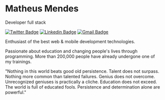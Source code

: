 # Matheus Mendes 

Developer full stack

[![Twitter Badge](ttps://img.shields.io/badge/-@reisMatheusss-00875f?style=flat-square&labelColor=00875f&logo=twitter&logoColor=white&link=https://twitter.com/reisMatheusss)](https://twitter.com/reisMatheusss) 
[![Linkedin Badge](https://img.shields.io/badge/-Diego%20Fernandes-00875f?style=flat-square&logo=Linkedin&logoColor=white&link=https://www.linkedin.com/in/mathmendesreis/)](https://www.linkedin.com/in/mathmendesreis/) 
[![Gmail Badge](https://img.shields.io/badge/-matheusmendesreisspa@gmail.com-00875f?style=flat-square&logo=Gmail&logoColor=white&link=mailto:diego.schell.f@gmail.com)](mailto:diego.schell.f@gmail.com)

Enthusiast of the best web & mobile development technologies.

Passionate about education and changing people's lives through programming. More than 200,000 people have already undergone one of my trainings.

"Nothing in this world beats good old persistence. Talent does not surpass. Nothing more common than talented failures. Genius does not overcome. Unrecognized geniuses is practically a cliche. Education does not exceed. The world is full of educated fools. Persistence and determination alone are powerful."
